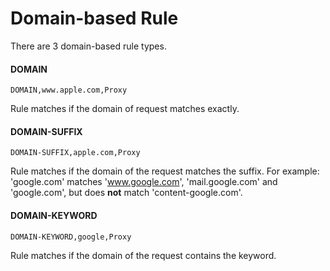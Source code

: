 # Domain-based Rule

There are 3 domain-based rule types.

#### DOMAIN

`DOMAIN,www.apple.com,Proxy`

Rule matches if the domain of request matches exactly.

#### DOMAIN-SUFFIX

`DOMAIN-SUFFIX,apple.com,Proxy`

Rule matches if the domain of the request matches the suffix. For example: 'google.com' matches 'www.google.com', 'mail.google.com' and 'google.com', but does **not** match 'content-google.com'.

#### DOMAIN-KEYWORD

`DOMAIN-KEYWORD,google,Proxy`

Rule matches if the domain of the request contains the keyword.


